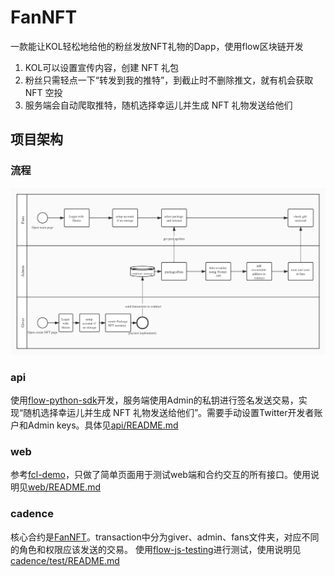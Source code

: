 # FanNFT

一款能让KOL轻松地给他的粉丝发放NFT礼物的Dapp，使用flow区块链开发

1. KOL可以设置宣传内容，创建 NFT 礼包
2. 粉丝只需轻点一下“转发到我的推特”，到截止时不删除推文，就有机会获取 NFT 空投
3. 服务端会自动爬取推特，随机选择幸运儿并生成 NFT 礼物发送给他们

## 项目架构

### 流程

![overview](overview.jpg)

### api

使用[flow-python-sdk](https://github.com/janezpodhostnik/flow-py-sdk/)开发，服务端使用Admin的私钥进行签名发送交易，实现“随机选择幸运儿并生成 NFT 礼物发送给他们”。需要手动设置Twitter开发者账户和Admin keys。具体见[api/README.md](./api/README.md)

### web

参考[fcl-demo](https://github.com/portto/fcl-demo)，只做了简单页面用于测试web端和合约交互的所有接口。使用说明见[web/README.md](./web/README.md)

### cadence

核心合约是[FanNFT](./contract/FanNFT.cdc)。transaction中分为giver、admin、fans文件夹，对应不同的角色和权限应该发送的交易。
使用[flow-js-testing](https://github.com/onflow/flow-js-testing)进行测试，使用说明见[cadence/test/README.md](./cadence/test/README.md)
